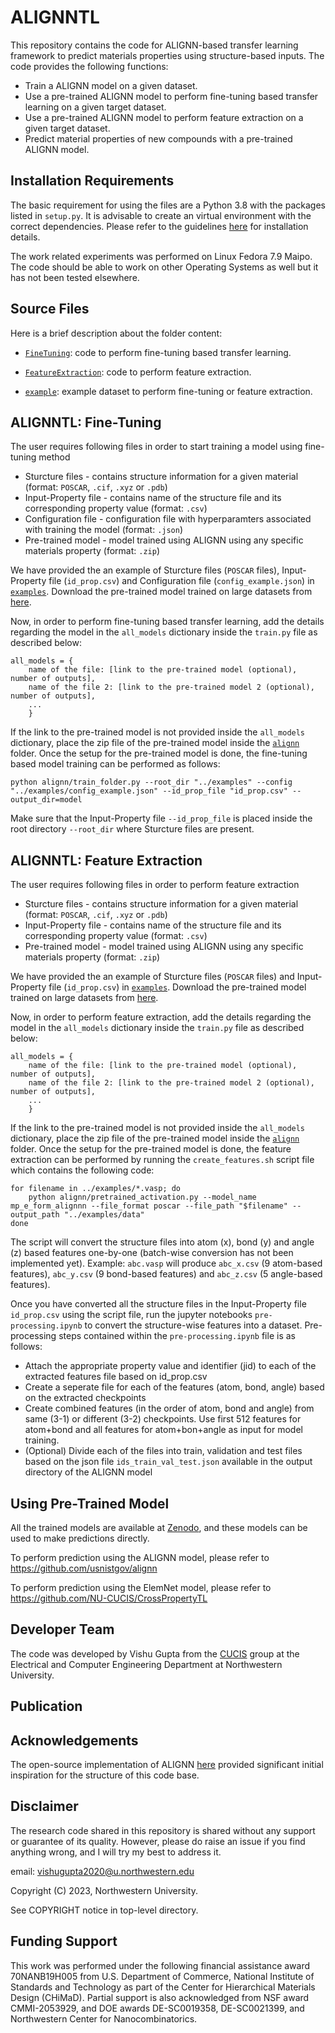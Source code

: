 # ALIGNNTL

This repository contains the code for ALIGNN-based transfer learning framework to predict materials properties using structure-based inputs. The code provides the following functions:

* Train a ALIGNN model on a given dataset.
* Use a pre-trained ALIGNN model to perform fine-tuning based transfer learning on a given target dataset.
* Use a pre-trained ALIGNN model to perform feature extraction on a given target dataset.
* Predict material properties of new compounds with a pre-trained ALIGNN model.

## Installation Requirements

The basic requirement for using the files are a Python 3.8 with the packages listed in `setup.py`. It is advisable to create an virtual environment with the correct dependencies. Please refer to the guidelines <a href="https://github.com/usnistgov/alignn">here</a> for installation details.

The work related experiments was performed on Linux Fedora 7.9 Maipo. The code should be able to work on other Operating Systems as well but it has not been tested elsewhere.

## Source Files
  
Here is a brief description about the folder content:

* [`FineTuning`](./FineTuning): code to perform fine-tuning based transfer learning.

* [`FeatureExtraction`](./FeatureExtraction): code to perform feature extraction.

* [`example`](./example): example dataset to perform fine-tuning or feature extraction.

## ALIGNNTL: Fine-Tuning

The user requires following files in order to start training a model using fine-tuning method
* Sturcture files - contains structure information for a given material (format: `POSCAR`, `.cif`, `.xyz` or `.pdb`)
* Input-Property file - contains name of the structure file and its corresponding property value (format: `.csv`)
* Configuration file - configuration file with hyperparamters associated with training the model (format: `.json`)
* Pre-trained model - model trained using ALIGNN using any specific materials property (format: `.zip`)

We have provided the an example of Sturcture files (`POSCAR` files), Input-Property file (`id_prop.csv`) and Configuration file (`config_example.json`) in [`examples`](../examples). Download the pre-trained model trained on large datasets from <a href="https://figshare.com/projects/ALIGNN_models/126478">here</a>. 

Now, in order to perform fine-tuning based transfer learning, add the details regarding the model in the `all_models` dictionary inside the `train.py` file as described below:
```
all_models = {
    name of the file: [link to the pre-trained model (optional), number of outputs],
    name of the file 2: [link to the pre-trained model 2 (optional), number of outputs],
    ...
    }
```
If the link to the pre-trained model is not provided inside the `all_models` dictionary, place the zip file of the pre-trained model inside the [`alignn`](./alignn) folder. Once the setup for the pre-trained model is done, the fine-tuning based model training can be performed as follows:
```
python alignn/train_folder.py --root_dir "../examples" --config "../examples/config_example.json" --id_prop_file "id_prop.csv" --output_dir=model
```
Make sure that the Input-Property file `--id_prop_file` is placed inside the root directory `--root_dir` where Sturcture files are present.

## ALIGNNTL: Feature Extraction

The user requires following files in order to perform feature extraction
* Sturcture files - contains structure information for a given material (format: `POSCAR`, `.cif`, `.xyz` or `.pdb`) 
* Input-Property file - contains name of the structure file and its corresponding property value (format: `.csv`)
* Pre-trained model - model trained using ALIGNN using any specific materials property (format: `.zip`)

We have provided the an example of Sturcture files (`POSCAR` files) and Input-Property file (`id_prop.csv`) in [`examples`](../examples). Download the pre-trained model trained on large datasets from <a href="https://figshare.com/projects/ALIGNN_models/126478">here</a>. 

Now, in order to perform feature extraction, add the details regarding the model in the `all_models` dictionary inside the `train.py` file as described below:
```
all_models = {
    name of the file: [link to the pre-trained model (optional), number of outputs],
    name of the file 2: [link to the pre-trained model 2 (optional), number of outputs],
    ...
    }
```
If the link to the pre-trained model is not provided inside the `all_models` dictionary, place the zip file of the pre-trained model inside the [`alignn`](./alignn) folder. Once the setup for the pre-trained model is done, the feature extraction can be performed by running the `create_features.sh` script file which contains the following code:
```
for filename in ../examples/*.vasp; do
    python alignn/pretrained_activation.py --model_name mp_e_form_alignnn --file_format poscar --file_path "$filename" --output_path "../examples/data"
done
```
The script will convert the structure files into atom (x), bond (y) and angle (z) based features one-by-one (batch-wise conversion has not been implemented yet).  Example: `abc.vasp` will produce `abc_x.csv` (9 atom-based features), `abc_y.csv` (9 bond-based features) and `abc_z.csv` (5 angle-based features). 

Once you have converted all the structure files in the Input-Property file `id_prop.csv` using the script file, run the jupyter notebooks `pre-processing.ipynb` to convert the structure-wise features into a dataset. Pre-processing steps contained within the `pre-processing.ipynb` file is as follows:
* Attach the appropriate property value and identifier (jid) to each of the extracted features file based on id_prop.csv 
* Create a seperate file for each of the features (atom, bond, angle) based on the extracted checkpoints
* Create combined features (in the order of atom, bond and angle) from same (3-1) or different (3-2) checkpoints. Use first 512 features for atom+bond and all features for atom+bon+angle as input for model training.
* (Optional) Divide each of the files into train, validation and test files based on the json file `ids_train_val_test.json` available in the output directory of the ALIGNN model

## Using Pre-Trained Model
All the trained models are available at [Zenodo](https://doi.org/10.5072/zenodo.1222572), and these models can be used to make predictions directly.

To perform prediction using the ALIGNN model, please refer to https://github.com/usnistgov/alignn

To perform prediction using the ElemNet model, please refer to https://github.com/NU-CUCIS/CrossPropertyTL

## Developer Team

The code was developed by Vishu Gupta from the <a href="http://cucis.ece.northwestern.edu/">CUCIS</a> group at the Electrical and Computer Engineering Department at Northwestern University.

## Publication

## Acknowledgements

The open-source implementation of ALIGNN <a href="https://github.com/usnistgov/alignn">here</a> provided significant initial inspiration for the structure of this code base.

## Disclaimer

The research code shared in this repository is shared without any support or guarantee of its quality. However, please do raise an issue if you find anything wrong, and I will try my best to address it.

email: vishugupta2020@u.northwestern.edu

Copyright (C) 2023, Northwestern University.

See COPYRIGHT notice in top-level directory.

## Funding Support

This work was performed under the following financial assistance award 70NANB19H005 from U.S. Department of Commerce, National Institute of Standards and Technology as part of the Center for Hierarchical Materials Design (CHiMaD). Partial support is also acknowledged from NSF award CMMI-2053929, and DOE awards DE-SC0019358, DE-SC0021399, and Northwestern Center for Nanocombinatorics.
